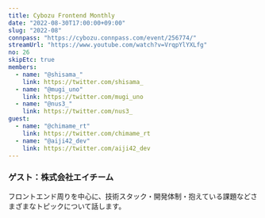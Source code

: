 ```yaml
---
title: Cybozu Frontend Monthly
date: "2022-08-30T17:00:00+09:00"
slug: "2022-08"
connpass: "https://cybozu.connpass.com/event/256774/"
streamUrl: "https://www.youtube.com/watch?v=VrqpYlYXLfg"
no: 26
skipEtc: true
members:
  - name: "@shisama_"
    link: https://twitter.com/shisama_
  - name: "@mugi_uno"
    link: https://twitter.com/mugi_uno
  - name: "@nus3_"
    link: https://twitter.com/nus3_
guest:
  - name: "@chimame_rt"
    link: https://twitter.com/chimame_rt
  - name: "@aiji42_dev"
    link: https://twitter.com/aiji42_dev
---
```


### ゲスト：株式会社エイチーム

フロントエンド周りを中心に、技術スタック・開発体制・抱えている課題などさまざまなトピックについて話します。
